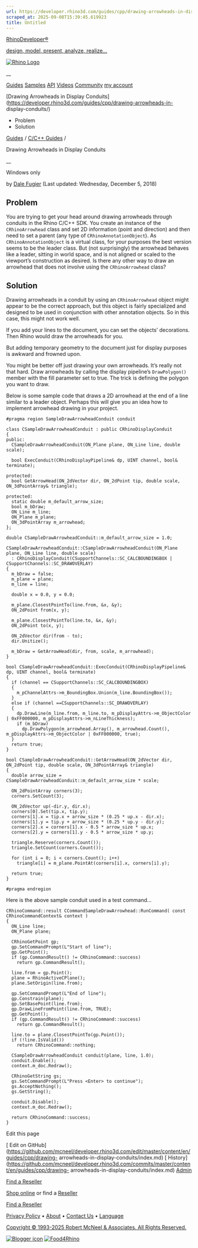 ```yaml
---
url: https://developer.rhino3d.com/guides/cpp/drawing-arrowheads-in-display-conduits/
scraped_at: 2025-09-08T15:39:45.619923
title: Untitled
---
```


[RhinoDeveloper®](/)

[design, model, present, analyze, realize...](/)

[![Rhino Logo](https://developer.rhino3d.com/images/rhinodevlogo.png)](/)

__

[Guides](https://developer.rhino3d.com/guides)
[Samples](https://developer.rhino3d.com/samples)
[API](https://developer.rhino3d.com/api)
[Videos](https://developer.rhino3d.com/videos)
[Community](https://discourse.mcneel.com/c/rhino-developer) [my account
](https://www.rhino3d.com/my-account/ "Manage your account, licenses, and
teams")

[Drawing Arrowheads in Display
Conduits](https://developer.rhino3d.com/guides/cpp/drawing-arrowheads-in-
display-conduits/)

  * Problem
  * Solution

[Guides](https://developer.rhino3d.com/en/guides/) / [C/C++
Guides](https://developer.rhino3d.com/en/guides/cpp/) /

Drawing Arrowheads in Display Conduits

__

Windows only

by [Dale Fugier](https://discourse.mcneel.com/u/dale/) (Last updated:
Wednesday, December 5, 2018)

## Problem

You are trying to get your head around drawing arrowheads through conduits in
the Rhino C/C++ SDK. You create an instance of the `CRhinoArrowhead` class and
set 2D information (point and direction) and then need to set a parent (any
type of `CRhinoAnnotationObject`). As `CRhinoAnnotationObject` is a virtual
class, for your purposes the best version seems to be the leader class. But
(not surprisingly) the arrowhead behaves like a leader, sitting in world
space, and is not aligned or scaled to the viewport’s construction as desired.
Is there any other way to draw an arrowhead that does not involve using the
`CRhinoArrowhead` class?

## Solution

Drawing arrowheads in a conduit by using an `CRhinoArrowhead` object might
appear to be the correct approach, but this object is fairly specialized and
designed to be used in conjunction with other annotation objects. So in this
case, this might not work well.

If you add your lines to the document, you can set the objects’ decorations.
Then Rhino would draw the arrowheads for you.

But adding temporary geometry to the document just for display purposes is
awkward and frowned upon.

You might be better off just drawing your own arrowheads. It’s really not that
hard. Draw arrowheads by calling the display pipeline’s `DrawPolygon()` member
with the fill parameter set to true. The trick is defining the polygon you
want to draw.

Below is some sample code that draws a 2D arrowhead at the end of a line
similar to a leader object. Perhaps this will give you an idea how to
implement arrowhead drawing in your project.

    
    
    #pragma region SampleDrawArrowheadConduit conduit
    
    class CSampleDrawArrowheadConduit : public CRhinoDisplayConduit
    {
    public:
      CSampleDrawArrowheadConduit(ON_Plane plane, ON_Line line, double scale);
    
      bool ExecConduit(CRhinoDisplayPipeline& dp, UINT channel, bool& terminate);
    
    protected:
      bool GetArrowHead(ON_2dVector dir, ON_2dPoint tip, double scale, ON_3dPointArray& triangle);
    
    protected:
      static double m_default_arrow_size;
      bool m_bDraw;
      ON_Line m_line;
      ON_Plane m_plane;
      ON_3dPointArray m_arrowhead;
    };
    
    double CSampleDrawArrowheadConduit::m_default_arrow_size = 1.0;
    
    CSampleDrawArrowheadConduit::CSampleDrawArrowheadConduit(ON_Plane plane, ON_Line line, double scale)
      : CRhinoDisplayConduit(CSupportChannels::SC_CALCBOUNDINGBOX | CSupportChannels::SC_DRAWOVERLAY)
    {
      m_bDraw = false;
      m_plane = plane;
      m_line = line;
    
      double x = 0.0, y = 0.0;
    
      m_plane.ClosestPointTo(line.from, &x, &y);
      ON_2dPoint from(x, y);
    
      m_plane.ClosestPointTo(line.to, &x, &y);
      ON_2dPoint to(x, y);
    
      ON_2dVector dir(from - to);
      dir.Unitize();
    
      m_bDraw = GetArrowHead(dir, from, scale, m_arrowhead);
    }
    
    bool CSampleDrawArrowheadConduit::ExecConduit(CRhinoDisplayPipeline& dp, UINT channel, bool& terminate)
    {
      if (channel == CSupportChannels::SC_CALCBOUNDINGBOX)
      {
        m_pChannelAttrs->m_BoundingBox.Union(m_line.BoundingBox());
      }
      else if (channel ==CSupportChannels::SC_DRAWOVERLAY)
      {
        dp.DrawLine(m_line.from, m_line.to, m_pDisplayAttrs->m_ObjectColor | 0xFF000000, m_pDisplayAttrs->m_nLineThickness);
        if (m_bDraw)
          dp.DrawPolygon(m_arrowhead.Array(), m_arrowhead.Count(), m_pDisplayAttrs->m_ObjectColor | 0xFF000000, true);
      }
      return true;
    }
    
    bool CSampleDrawArrowheadConduit::GetArrowHead(ON_2dVector dir, ON_2dPoint tip, double scale, ON_3dPointArray& triangle)
    {
      double arrow_size = CSampleDrawArrowheadConduit::m_default_arrow_size * scale;
    
      ON_2dPointArray corners(3);
      corners.SetCount(3);
    
      ON_2dVector up(-dir.y, dir.x);
      corners[0].Set(tip.x, tip.y);
      corners[1].x = tip.x + arrow_size * (0.25 * up.x - dir.x);
      corners[1].y = tip.y + arrow_size * (0.25 * up.y - dir.y);
      corners[2].x = corners[1].x - 0.5 * arrow_size * up.x;
      corners[2].y = corners[1].y - 0.5 * arrow_size * up.y;
    
      triangle.Reserve(corners.Count());
      triangle.SetCount(corners.Count());
    
      for (int i = 0; i < corners.Count(); i++)
        triangle[i] = m_plane.PointAt(corners[i].x, corners[i].y);
    
      return true;
    }
    
    #pragma endregion
    

Here is the above sample conduit used in a test command…

    
    
    CRhinoCommand::result CCommandSampleDrawArrowhead::RunCommand( const CRhinoCommandContext& context )
    {
      ON_Line line;
      ON_Plane plane;
    
      CRhinoGetPoint gp;
      gp.SetCommandPrompt(L"Start of line");
      gp.GetPoint();
      if (gp.CommandResult() != CRhinoCommand::success)
        return gp.CommandResult();
    
      line.from = gp.Point();
      plane = RhinoActiveCPlane();
      plane.SetOrigin(line.from);
    
      gp.SetCommandPrompt(L"End of line");
      gp.Constrain(plane);
      gp.SetBasePoint(line.from);
      gp.DrawLineFromPoint(line.from, TRUE);
      gp.GetPoint();
      if (gp.CommandResult() != CRhinoCommand::success)
        return gp.CommandResult();
    
      line.to = plane.ClosestPointTo(gp.Point());
      if (!line.IsValid())
        return CRhinoCommand::nothing;
    
      CSampleDrawArrowheadConduit conduit(plane, line, 1.0);
      conduit.Enable();
      context.m_doc.Redraw();
    
      CRhinoGetString gs;
      gs.SetCommandPrompt(L"Press <Enter> to continue");
      gs.AcceptNothing();
      gs.GetString();
    
      conduit.Disable();
      context.m_doc.Redraw();
    
      return CRhinoCommand::success;
    }
    

Edit this page

[ Edit on
GitHub](https://github.com/mcneel/developer.rhino3d.com/edit/master/content/en/guides/cpp/drawing-
arrowheads-in-display-conduits/index.md) [
History](https://github.com/mcneel/developer.rhino3d.com/commits/master/content/en/guides/cpp/drawing-
arrowheads-in-display-conduits/index.md) [
Admin](https://developer.rhino3d.com/admin)

[Find a Reseller](https://www.rhino3d.com/sales)

[Shop online](https://www.rhino3d.com/store) or find a
[Reseller](https://www.rhino3d.com/sales)

[Find a Reseller](https://www.rhino3d.com/sales)

[Privacy Policy](https://www.rhino3d.com/privacy) •
[About](https://www.rhino3d.com/mcneel/about) • [Contact
Us](https://www.rhino3d.com/mcneel/contact) • [
Language](https://www.rhino3d.com/language "Change to a different region or
language")

[Copyright © 1993-2025 Robert McNeel & Associates. All Rights
Reserved.](https://www.rhino3d.com/mcneel/about)

[](https://www.facebook.com/McNeelRhinoceros/)
[](https://twitter.com/bobmcneel) [](https://www.linkedin.com/groups/75313/)
[](https://www.youtube.com/user/RhinoGuide/videos) [](https://vimeo.com/rhino)
[![Blogger
icon](https://developer.rhino3d.com/images/blogger.svg)](http://blog.rhino3d.com/)
[![Food4Rhino](https://developer.rhino3d.com/images/f4r_icon_01.svg)](https://www.food4rhino.com)


